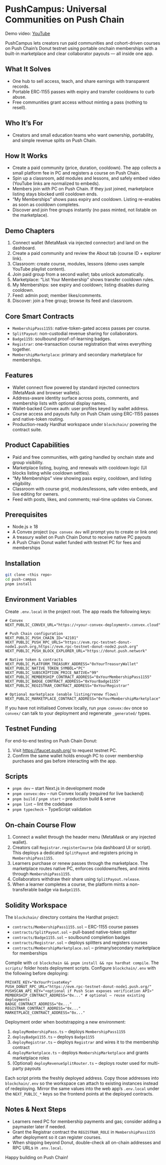 # PushCampus: Universal Communities on Push Chain

Demo video: [YouTube](https://youtu.be/xxxxx)

PushCampus lets creators run paid communities and cohort-driven courses on Push Chain’s Donut testnet using portable onchain memberships with a built-in marketplace and clear collaborator payouts — all inside one app.

## What It Solves
- One hub to sell access, teach, and share earnings with transparent records.
- Portable ERC‑1155 passes with expiry and transfer cooldowns to curb abuse.
- Free communities grant access without minting a pass (nothing to resell).

## Who It’s For
- Creators and small education teams who want ownership, portability, and simple revenue splits on Push Chain.

## How It Works
- Create a paid community (price, duration, cooldown). The app collects a small platform fee in PC and registers a course on Push Chain.
- Spin up a classroom, add modules and lessons, and safely embed video (YouTube links are normalized to embeds).
- Members join with PC on Push Chain. If they just joined, marketplace listing stays blocked until cooldown ends.
- “My Memberships” shows pass expiry and cooldown. Listing re-enables as soon as cooldown completes.
- Discover and join free groups instantly (no pass minted, not listable on the marketplace).

## Demo Chapters
1. Connect wallet (MetaMask via injected connector) and land on the dashboard.
2. Create a paid community and review the About tab (course ID + explorer link).
3. Classroom: create course, modules, lessons (demo uses sample YouTube playlist content).
4. Join paid group from a second wallet; tabs unlock automatically.
5. Marketplace: “List Your Membership” shows transfer cooldown rules.
6. My Memberships: see expiry and cooldown; listing disables during cooldown.
7. Feed: admin post; member likes/comments.
8. Discover: join a free group; browse its feed and classroom.

## Core Smart Contracts
- `MembershipPass1155`: native-token-gated access passes per course.
- `SplitPayout`: non-custodial revenue sharing for collaborators.
- `Badge1155`: soulbound proof-of-learning badges.
- `Registrar`: one-transaction course registration that wires everything together.
- `MembershipMarketplace`: primary and secondary marketplace for memberships.

## Features
- Wallet connect flow powered by standard injected connectors (MetaMask and browser wallets).
- Address-aware identity surface across posts, comments, and membership lists with optional display names.
- Wallet-backed Convex auth: user profiles keyed by wallet address.
- Course access and payouts fully on Push Chain using ERC-1155 passes and native-token routing.
- Production-ready Hardhat workspace under `blockchain/` powering the contract suite.

## Product Capabilities
- Paid and free communities, with gating handled by onchain state and group visibility.
- Marketplace listing, buying, and renewals with cooldown logic (UI blocks listing while cooldown settles).
- “My Memberships” view showing pass expiry, cooldown, and listing eligibility.
- Classroom with course grid, modules/lessons, safe video embeds, and live editing for owners.
- Feed with posts, likes, and comments; real-time updates via Convex.

## Prerequisites
- Node.js ≥ 18
- A Convex project (`npx convex dev` will prompt you to create or link one)
- A treasury wallet on Push Chain Donut to receive native PC payouts
- A Push Chain Donut wallet funded with testnet PC for fees and memberships

## Installation

```bash
git clone <this repo>
cd push-campus
pnpm install
```

## Environment Variables

Create `.env.local` in the project root. The app reads the following keys:

```env
# Convex
NEXT_PUBLIC_CONVEX_URL="https://<your-convex-deployment>.convex.cloud"

# Push Chain configuration
NEXT_PUBLIC_PUSH_CHAIN_ID="42101"
NEXT_PUBLIC_PUSH_RPC_URLS="https://evm.rpc-testnet-donut-node1.push.org,https://evm.rpc-testnet-donut-node2.push.org"
NEXT_PUBLIC_PUSH_BLOCK_EXPLORER_URL="https://donut.push.network"

# Native token & contracts
NEXT_PUBLIC_PLATFORM_TREASURY_ADDRESS="0xYourTreasuryWallet"
NEXT_PUBLIC_NATIVE_TOKEN_SYMBOL="PC"
NEXT_PUBLIC_SUBSCRIPTION_PRICE_NATIVE="99"
NEXT_PUBLIC_MEMBERSHIP_CONTRACT_ADDRESS="0xYourMembershipPass1155"
NEXT_PUBLIC_BADGE_CONTRACT_ADDRESS="0xYourBadge1155"
NEXT_PUBLIC_REGISTRAR_CONTRACT_ADDRESS="0xYourRegistrar"

# Optional marketplace (enable listing/renew flows)
NEXT_PUBLIC_MARKETPLACE_CONTRACT_ADDRESS="0xYourMembershipMarketplace"
```

If you have not initialised Convex locally, run `pnpm convex:dev` once so `convex/` can talk to your deployment and regenerate `_generated/` types.

## Testnet Funding

For end-to-end testing on Push Chain Donut:

1. Visit https://faucet.push.org/ to request testnet PC.
2. Confirm the same wallet holds enough PC to cover membership purchases and gas before interacting with the app.

## Scripts

- `pnpm dev` – start Next.js in development mode
- `pnpm convex:dev` – run Convex locally (required for live backend)
- `pnpm build` / `pnpm start` – production build & serve
- `pnpm lint` – lint the codebase
- `pnpm typecheck` – TypeScript validation

## On-chain Course Flow

1. Connect a wallet through the header menu (MetaMask or any injected wallet).
2. Creators call `Registrar.registerCourse` (via dashboard UI or script). This deploys a dedicated `SplitPayout` and registers pricing in `MembershipPass1155`.
3. Learners purchase or renew passes through the marketplace. The marketplace routes native PC, enforces cooldowns/fees, and mints through `MembershipPass1155`.
4. Collaborators withdraw their share using `SplitPayout.release`.
5. When a learner completes a course, the platform mints a non-transferable badge via `Badge1155`.

## Solidity Workspace

The `blockchain/` directory contains the Hardhat project:

- `contracts/MembershipPass1155.sol` – ERC-1155 course passes
- `contracts/SplitPayout.sol` – pull-based native-token splitter
- `contracts/Badge1155.sol` – soulbound completion badges
- `contracts/Registrar.sol` – deploys splitters and registers courses
- `contracts/MembershipMarketplace.sol` – primary/secondary marketplace for memberships

Compile with `cd blockchain && pnpm install && npx hardhat compile`. The `scripts/` folder hosts deployment scripts. Configure `blockchain/.env` with the following before deploying:

```env
PRIVATE_KEY="0xYourPrivateKey"
PUSH_DONUT_RPC_URL="https://evm.rpc-testnet-donut-node1.push.org/"
PUSHSCAN_API_KEY="<optional if Push Scan exposes verification API>"
MEMBERSHIP_CONTRACT_ADDRESS="0x..." # optional – reuse existing deployments
BADGE_CONTRACT_ADDRESS="0x..."
REGISTRAR_CONTRACT_ADDRESS="0x..."
MARKETPLACE_CONTRACT_ADDRESS="0x..."
```

Deployment order when bootstrapping a new environment:

1. `deployMembershipPass.ts` – deploys `MembershipPass1155`
2. `deployBadge1155.ts` – deploys `Badge1155`
3. `deployRegistrar.ts` – deploys `Registrar` and wires it to the membership contract
4. `deployMarketplace.ts` – deploys `MembershipMarketplace` and grants marketplace roles
5. (Optional) `deployRevenueSplitRouter.ts` – deploys router used for multi-party payouts

Each script prints the freshly deployed address. Copy those addresses into `blockchain/.env` so the workspace can attach to existing instances instead of redeploying. Mirror the same values into the web app’s `.env.local` under the `NEXT_PUBLIC_*` keys so the frontend points at the deployed contracts.

## Notes & Next Steps

- Learners need PC for membership payments and gas; consider adding a paymaster later if needed.
- Grant the Registrar contract the `REGISTRAR_ROLE` in `MembershipPass1155` after deployment so it can register courses.
- When shipping beyond Donut, double-check all on-chain addresses and RPC URLs in `.env.local`.

Happy building on Push Chain!

